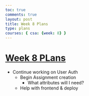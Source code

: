 ```yaml
---
toc: true
comments: true
layout: post
title: Week 8 Plans
type: plans
courses: { csa: {week: 8} }
---
```


# [Week 8 PLans](https://rohinsood.github.io/csa//2023/09/04/Week-3-Plans.html)
- Continue working on User Auth
  - Begin Assignment creation
    - What attributes will I need?
  - Help with frontend & deploy